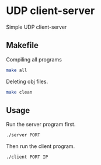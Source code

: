 # UDP client-server

Simple UDP client-server

## Makefile

Compiling all programs

```bash
make all
```
Deleting obj files.
```bash
make clean
```

## Usage

Run the server program first.

```bash
./server PORT
```
Then run the client program.
```bash
./client PORT IP
```